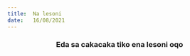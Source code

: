 ```yaml
---
title:  Na lesoni
date:   16/08/2021
---
```


### <center>Eda sa cakacaka tiko ena lesoni oqo</center>